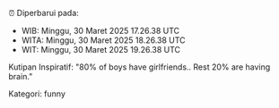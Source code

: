 ⏰ Diperbarui pada:
- WIB: Minggu, 30 Maret 2025 17.26.38 UTC
- WITA: Minggu, 30 Maret 2025 18.26.38 UTC
- WIT: Minggu, 30 Maret 2025 19.26.38 UTC

Kutipan Inspiratif:
"80% of boys have girlfriends.. Rest 20% are having brain."


Kategori: funny

